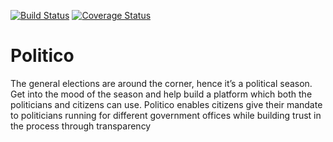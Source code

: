 [![Build Status](https://travis-ci.org/sabin18/Politico.svg?branch=develop)](https://travis-ci.org/sabin18/Politico)
[![Coverage Status](https://coveralls.io/repos/github/sabin18/Politico/badge.png?branch=develop)](https://coveralls.io/github/sabin18/Politico?branch=develop)

# Politico
The general elections are around the corner, hence it’s a political season. Get into the mood of the season and help build a platform which both the politicians and citizens can use. Politico enables citizens give their mandate to politicians running for different government offices while building trust in the process through transparency
